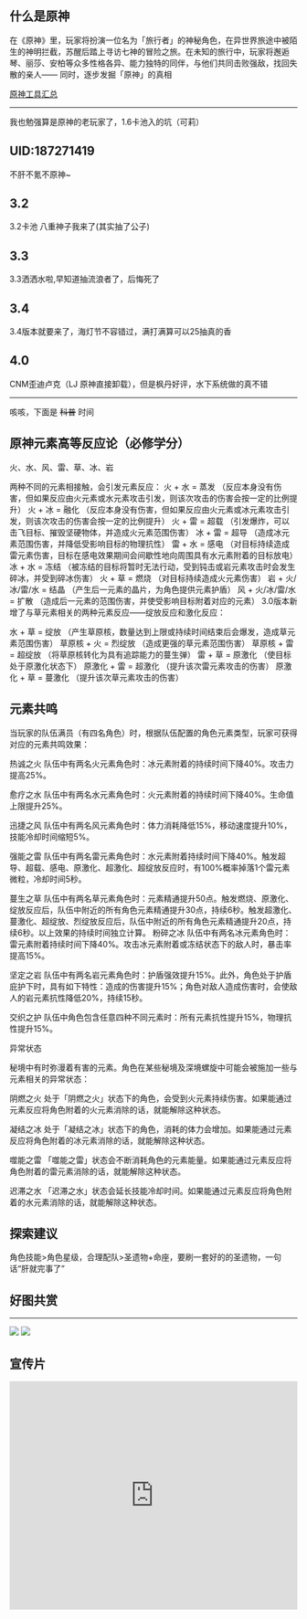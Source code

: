 ## 什么是原神
在《原神》里，玩家将扮演一位名为「旅行者」的神秘角色，在异世界旅途中被陌生的神明拦截，苏醒后踏上寻访七神的冒险之旅。在未知的旅行中，玩家将邂逅琴、丽莎、安柏等众多性格各异、能力独特的同伴，与他们共同击败强敌，找回失散的亲人—— 同时，逐步发掘「原神」的真相  

<!-- <iframe src="https://webstatic.mihoyo.com/upload/op-public/2020/09/27/fd431739ff26ceeb3010ac561d68446b_345688670889091949.mp4" scrolling="no" border="0" frameborder="no" framespacing="0" allowfullscreen="true" style="width: 720px; height: 400px; max-width: 100%></iframe> -->

[原神工具汇总](https://paimon.moe/)

***
我也勉强算是原神的老玩家了，1.6卡池入的坑（可莉）

## **UID:187271419**  
不肝不氪不原神~ 
## 3.2  
3.2卡池  八重神子我来了(其实抽了公子)    
## 3.3  
3.3洒洒水啦,早知道抽流浪者了，后悔死了  
## 3.4
3.4版本就要来了，海灯节不容错过，满打满算可以25抽真的香  
## 4.0
CNM歪迪卢克（LJ 原神直接卸载），但是枫丹好评，水下系统做的真不错  

***
咳咳，下面是 ~~科普~~ 时间
## 原神元素高等反应论（必修学分）  

火、水、风、雷、草、冰、岩

两种不同的元素相接触，会引发元素反应：
火 + 水 = 蒸发 （反应本身没有伤害，但如果反应由火元素或水元素攻击引发，则该次攻击的伤害会按一定的比例提升）
火 + 冰 = 融化 （反应本身没有伤害，但如果反应由火元素或冰元素攻击引发，则该次攻击的伤害会按一定的比例提升）
火 + 雷 = 超载 （引发爆炸，可以击飞目标、摧毁坚硬物体，并造成火元素范围伤害）
冰 + 雷 = 超导 （造成冰元素范围伤害，并降低受影响目标的物理抗性）
雷 + 水 = 感电 （对目标持续造成雷元素伤害，目标在感电效果期间会间歇性地向周围具有水元素附着的目标放电）
冰 + 水 = 冻结 （被冻结的目标将暂时无法行动，受到钝击或岩元素攻击时会发生碎冰，并受到碎冰伤害）
火 + 草 = 燃烧 （对目标持续造成火元素伤害）
岩 + 火/冰/雷/水 = 结晶 （产生后一元素的晶片，为角色提供元素护盾）
风 + 火/冰/雷/水 = 扩散 （造成后一元素的范围伤害，并使受影响目标附着对应的元素）
3.0版本新增了与草元素相关的两种元素反应——绽放反应和激化反应：

水 + 草 = 绽放 （产生草原核，数量达到上限或持续时间结束后会爆发，造成草元素范围伤害）
草原核 + 火 = 烈绽放 （造成更强的草元素范围伤害）
草原核 + 雷 = 超绽放 （将草原核转化为具有追踪能力的蔓生弹）
雷 + 草 = 原激化 （使目标处于原激化状态下）
原激化 + 雷 = 超激化 （提升该次雷元素攻击的伤害）
原激化 + 草 = 蔓激化 （提升该次草元素攻击的伤害）
  

## 元素共鸣

当玩家的队伍满员（有四名角色）时，根据队伍配置的角色元素类型，玩家可获得对应的元素共鸣效果：

热诚之火
队伍中有两名火元素角色时：冰元素附着的持续时间下降40%。攻击力提高25%。

愈疗之水
队伍中有两名水元素角色时：火元素附着的持续时间下降40%。生命值上限提升25%。

迅捷之风
队伍中有两名风元素角色时：体力消耗降低15%，移动速度提升10%，技能冷却时间缩短5%。

强能之雷
队伍中有两名雷元素角色时：水元素附着持续时间下降40%。触发超导、超载、感电、原激化、超激化、超绽放反应时，有100%概率掉落1个雷元素微粒，冷却时间5秒。

蔓生之草
队伍中有两名草元素角色时：元素精通提升50点。触发燃烧、原激化、绽放反应后，队伍中附近的所有角色元素精通提升30点，持续6秒。触发超激化、蔓激化、超绽放、烈绽放反应后，队伍中附近的所有角色元素精通提升20点，持续6秒。以上效果的持续时间独立计算。
粉碎之冰
队伍中有两名冰元素角色时：雷元素附着持续时间下降40%。攻击冰元素附着或冻结状态下的敌人时，暴击率提高15%。

坚定之岩
队伍中有两名岩元素角色时：护盾强效提升15%。此外，角色处于护盾庇护下时，具有如下特性：造成的伤害提升15%；角色对敌人造成伤害时，会使敌人的岩元素抗性降低20%，持续15秒。

交织之护
队伍中角色包含任意四种不同元素时：所有元素抗性提升15%，物理抗性提升15%。

异常状态

秘境中有时弥漫着有害的元素。角色在某些秘境及深境螺旋中可能会被施加一些与元素相关的异常状态：

阴燃之火
处于「阴燃之火」状态下的角色，会受到火元素持续伤害。如果能通过元素反应将角色附着的火元素消除的话，就能解除这种状态。

凝结之冰
处于「凝结之冰」状态下的角色，消耗的体力会增加。如果能通过元素反应将角色附着的冰元素消除的话，就能解除这种状态。

噬能之雷
「噬能之雷」状态会不断消耗角色的元素能量。如果能通过元素反应将角色附着的雷元素消除的话，就能解除这种状态。

迟滞之水
「迟滞之水」状态会延长技能冷却时间。如果能通过元素反应将角色附着的水元素消除的话，就能解除这种状态。

## 探索建议  
角色技能>角色星级，合理配队>圣遗物+命座，要刷一套好的的圣遗物，一句话“肝就完事了”  

## 好图共赏
***
![](https://www.tuwoer.com/wp-content/uploads/2022/12/byu-17.jpg)
![](https://www.tuwoer.com/wp-content/uploads/2013/12/1632247945-2021092118122572_1_post_n9RZZ12303.jpg)


## 宣传片

<iframe  src="https://webstatic.mihoyo.com/upload/op-public/2020/09/27/fd431739ff26ceeb3010ac561d68446b_345688670889091949.mp4" scrolling="no" border="0" frameborder="no" framespacing="0" allowfullscreen="true" style="width: 720px; height: 400px; max-width: 100%"></iframe>
